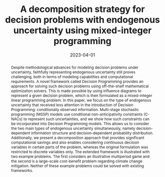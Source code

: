---
title: A decomposition strategy for decision problems with endogenous uncertainty using mixed-integer programming
# If group member, use folder name in /content/authors
authors:
  - g_olli-herrala
  - Tommi Ekholm
  - g_fabricio-oliveira

date: 2023-04-01
doi: 10.48550/arXiv.2304.02338

# Schedule page publish date (NOT publication's date).
publishDate: 2017-01-01

# Publication type.
# Legend: 0 = Uncategorized; 1 = Conference paper; 2 = Journal article;
# 3 = Preprint / Working Paper; 4 = Report; 5 = Book; 6 = Book section;
# 7 = Thesis; 8 = Patent
publication_types: ['1']

# Publication name and optional abbreviated publication name. Notice * * on title. # Publication name and optional abbreviated publication name. Quote marks needed for Markdown typesetting
publication: '*ArXiv*'
publication_short: ''

abstract: 'Despite methodological advances for modeling decision problems under uncertainty, faithfully representing endogenous uncertainty still proves challenging, both in terms of modeling capabilities and computational requirements. A novel framework called Decision Programming provides an approach for solving such decision problems using off-the-shelf mathematical optimization solvers. This is made possible by using influence diagrams to represent a given decision problem, which is then formulated as a mixed-integer linear programming problem. In this paper, we focus on the type of endogenous uncertainty that received less attention in the introduction of Decision Programming: conditionally observed information. Multi-stage stochastic programming (MSSP) models use conditional non-anticipativity constraints (C-NACs) to represent such uncertainties, and we show how such constraints can be incorporated into Decision Programming models. This allows us to consider the two main types of endogenous uncertainty simultaneously, namely decision-dependent information structure and decision-dependent probability distribution. Additionally, we present a decomposition approach that provides significant computational savings and also enables considering continuous decision variables in certain parts of the problem, whereas the original formulation was restricted to discrete variables only. The extended framework is illustrated with two example problems. The first considers an illustrative multiperiod game and the second is a large-scale cost-benefit problem regarding climate change mitigation. Neither of these example problems could be solved with existing frameworks.'

# Summary. An optional shortened abstract.
summary:  

# Not in use. Could be used for keywords 
tags:
  
featured: false

# links:
url_pdf: ''
url_code: ''
url_dataset: ''
url_poster: ''
url_project: ''
url_slides: ''
url_source: ''
url_video: ''

# Categories
#  These asociate the publications with the icons representing reearch topics and application areas
categories: [Modelling decision-making and uncertainty, Efficient formulation and solution methods]

# Associated Projects (optional).
#   Associate this publication with one or more of your projects.
#   Simply enter your project's folder or file name without extension.
#   E.g. `internal-project` references `content/project/internal-project/index.md`.
#   Otherwise, set `projects: []`.
projects: [2020-AF-Decision_programming]

# Featured image
# To use, add an image named `featured.jpg/png` to your page's folder.
# Focal points: Smart, Center, TopLeft, Top, TopRight, Left, Right, BottomLeft, Bottom, BottomRight.
image:
  caption: ''
  focal_point: ''
  preview_only: false
  
# remove social media icons 
share: false
---